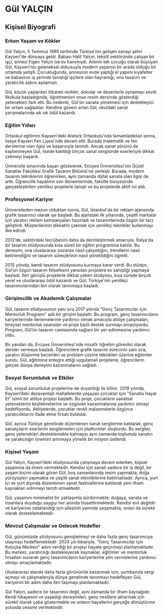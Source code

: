 # Gül YALÇIN

## Kişisel Biyografi

### Erken Yaşam ve Kökler

Gül Yalçın, 5 Temmuz 1985 tarihinde Türkiye'nin gelişen sanayi şehri Kayseri'de dünyaya geldi. Babası Halil Yalçın, tekstil sektöründe çalışan bir işçi, annesi Figen Yalçın ise ev hanımıydı. Ailenin tek çocuğu olarak büyüyen Gül, Kayseri’nin geleneksel dokusuyla modern yaşamın bir arada olduğu bir ortamda yetişti. Çocukluğunda, annesinin evde yaptığı el yapımı kıyafetler ve babasının iş yerinde tanıştığı işçilere olan hayranlığı, ona tasarım ve yaratıcılık aşkını aşılamıştı.

Gül, küçük yaşlardan itibaren renkler, dokular ve desenlerle oynamayı sevdi. İlkokula başladığında, öğretmenleri onun resim dersinde gösterdiği yetenekleri fark etti. Bu nedenle, Gül'ün sanata yönelmesi için destekleyici bir ortam sağladılar. Kendine güveni artan Gül, okuldaki sanat yarışmalarında sık sık ödül kazandı.

### Eğitim Yılları

Ortaokul eğitimini Kayseri'deki Atatürk Ortaokulu'nda tamamladıktan sonra, liseye Kayseri Fen Lisesi'nde devam etti. Burada matematik ve fen derslerine olan ilgisi ve başarısıyla tanındı. Ancak sanat yönünü de kaybetmeyen Gül, lisede katıldığı birçok sanat sergisinde eserleriyle dikkat çekmeyi başardı. 

Üniversite sınavında başarı göstererek, Erciyes Üniversitesi'nin Güzel Sanatlar Fakültesi Grafik Tasarım Bölümü'ne yerleşti. Burada, modern tasarım tekniklerini öğrenirken, aynı zamanda dijital sanata olan ilgisi de arttı. Öğrencilik hayatının son dönemlerinde, fakülte bünyesinde gerçekleştirilen yenilikçi projelerle tanıştı ve bu projelerde aktif rol aldı.

### Profesyonel Kariyer

Üniversiteden mezun olduktan sonra, Gül, İstanbul'da bir reklam ajansında grafik tasarımcı olarak işe başladı. Bu ajanstaki ilk yıllarında, çeşitli markalar için yaratıcı reklam kampanyaları hazırladı ve tasarımlarında özgün bir tarz geliştirdi. Müşterilerinin dikkatini çekmek için yenilikçi teknikler kullanmayı ilke edindi.

2012’de, sektördeki tecrübesini daha da derinleştirmek amacıyla, İtalya'da bir tasarım stüdyosunda kısa süreli bir eğitim programına katıldı. Bu deneyim, ona uluslararası pazarda nasıl çalışıldığını, trendlerin nasıl belirlendiğini ve tasarım süreçlerinin nasıl yönetildiğini öğretti.

2015 yılında, kendi tasarım stüdyosunu kurmaya karar verdi. Bu stüdyo, Gül’ün özgün tasarım felsefesini yansıtan projelere ev sahipliği yapmaya başladı. İleri görüşlü projelerle dikkat çeken stüdyosu, kısa sürede birçok yerel ve uluslararası ödül kazandı ve Gül, Türkiye'nin yenilikçi tasarımcılarından biri olarak tanınmaya başladı.

### Girişimcilik ve Akademik Çalışmalar

Gül, tasarım stüdyosunun yanı sıra 2017 yılında “Genç Tasarımcılar için Mentorluk Programı” adlı bir girişim başlattı. Bu program, genç tasarımcıların kariyerlerinde ilerlemelerine yardımcı olmak amacıyla atölye çalışmaları, bireysel mentorluk seansları ve proje bazlı destek sunmayı amaçlıyordu. Program, Gül’ün tasarım camiasında sağlam bir yer edinmesine yardımcı oldu.

Bir yandan da, Erciyes Üniversitesi'nde misafir öğretim görevlisi olarak dersler vermeye başladı. Öğrencilere grafik tasarım sürecinin yanı sıra, yaratıcı düşünme becerileri ve problem çözme teknikleri üzerine eğitimler sundu. Gül, eğitimine entegre ettiği uygulamalı projelerle, öğrencilerin gerçek dünya deneyimi kazanmalarını sağladı.

### Sosyal Sorumluluk ve Etkiler

Gül, sosyal sorumluluk projelerine de duyarlılığı ile bilinir. 2019 yılında, Kayseri’deki dezavantajlı mahallelerde yaşayan çocuklar için “Sanatla Hayal Et” isimli bir atölye projesi başlattı. Bu proje, çocukların sanatsal yeteneklerini keşfetmelerine ve özgüven kazanmalarına yardımcı olmayı hedefliyordu. Atölyelerde, çocuklar renkli malzemelerle özgürce yaratıcılıklarını ifade etme fırsatı buldular.

Gül, ayrıca Türkiye genelinde düzenlenen sanat sergilerine katılarak, genç sanatçıların eserlerini sergilemeleri için platformlar oluşturdu. Bu sergiler, genç yetenekleri desteklemekle kalmayıp aynı zamanda toplumda sanatın ve yaratıcılığın önemini artırmaya yönelik bir misyon üstlendi.

### Kişisel Yaşam

Gül Yalçın, Kayseri’deki stüdyosunda çalışmaya devam ederken, kişisel yaşamına da önem vermektedir. Kendisi için sanatı sadece bir iş değil, bir yaşam biçimi olarak gören Gül, boş zamanlarında resim yapmakta, doğa yürüyüşleri yapmakta ve çeşitli sanat etkinliklerine katılmaktadır. Ayrıca, yurt içi ve yurt dışında düzenlenen sanat festivallerine katılarak yeni ilham kaynakları edinmeyi tercih etmektedir.

Gül, yaşamını minimalist bir yaklaşımla sürdürmekte; doğaya, sanata ve insanlara duyduğu saygıyı her anında hissettirmektedir. Kendisi evli değildir ve kariyerine odaklandığı için ailesinin yanında yaşamakta, onları da sürekli olarak desteklemektedir.

### Mevcut Çalışmalar ve Gelecek Hedefler

Gül, günümüzde stüdyosunu genişletmeyi ve daha fazla genç tasarımcıya ulaşmayı hedeflemektedir. 2024 yılı itibariyle, “Genç Tasarımcılar için Kuluçka Merkezi” adını verdiği bir projeyi hayata geçirmeyi planlamaktadır. Bu merkez, yaratıcılığı destekleyecek kaynaklar, eğitimler ve mentorluk fırsatları sunarak genç tasarımcıların kariyerlerine yön vermelerine yardımcı olmayı amaçlamaktadır.

Uluslararası alanda daha fazla görünürlük kazanmak için, yurtdışında sergi açmayı ve çalışmalarıyla dünya genelinde tanınmayı hedefleyen Gül, kariyerini bir adım daha ileri taşımayı planlamaktadır. 

Gül Yalçın, sadece bir tasarımcı değil, aynı zamanda bir ilham kaynağıdır. Kendi hikayesini ve yaşadığı deneyimleri, genç nesillere aktarmak için sürekli olarak çaba göstermekte ve onların hayallerini gerçeğe dönüştürme yolunda cesaret vermektedir.